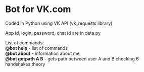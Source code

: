# Bot for VK.com
Coded in Python using VK API (vk_requests library)

App id, login, password, chat id are in data.py

List of commands:  
**@bot help** - list of commands  
**@bot about** - information about me  
**@bot getpath A B** - gets path between user A and B checking 6 handshakes theory
